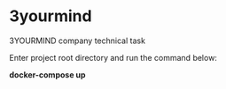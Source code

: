 # 3yourmind
3YOURMIND company technical task

Enter project root directory and run the command below:

<b>docker-compose up</b>


